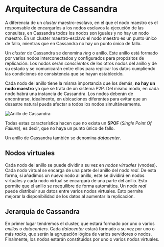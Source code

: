 # Arquitectura de Cassandra

A diferencia de un *cluster* maestro-esclavo, en el que el nodo maestro es el responsable de encargarles a los nodos esclavos la ejecución de las consultas, en Cassandra todos los nodos son iguales y no hay un nodo maestro. En un cluster maestro-esclavo el nodo maestro es un punto único de fallo, mientras que en Cassandra no hay un punto único de fallo.

Un *cluster* de Cassandra se denomina *ring* o anillo. Este anillo está formado por varios nodos interconectados y configurados para propósitos de replicación. Los nodos serán *conscientes* de los otros nodos del anillo y de su estado y se comunicarán entre ellos para replicar los datos cumpliendo las condiciones de consistencia que se hayan establecido.

Cada nodo del anillo tiene la misma importancia que los demás, **no hay un nodo maestro** ya que se trata de un sistema P2P. Del mismo modo, en cada nodo habrá una instancia de Cassandra. Los nodos deberán de encontrarse, idealmente, en ubicaciones diferentes para evitar que un desastre natural pueda afectar a todos los nodos simultáneamente.

![Anillo de Cassandra](./Imágenes/Anillo.svg)

Todas estas característica hacen que no exista un **SPOF** (*Single Point Of Failure*), es decir, que no haya un punto único de fallo.

Un anillo de Cassandra también se denomina *datacenter*.

## Nodos virtuales

Cada nodo del anillo se puede dividir a su vez en *nodos virtuales* (vnodes). Cada nodo virtual se encarga de una parte del anillo del nodo *real*. De esta forma, si añadimos un nuevo nodo al anillo, este se dividirá en nodos virtuales y cada nodo virtual se encargará de una parte del anillo. Esto permite que el anillo se reequilibre de forma automática. Un nodo *real* puede distribuir sus datos entre varios nodos virtuales. Esto permite mejorar la disponibilidad de los datos al aumentar la replicación.

## Jerarquía de Cassandra

En primer lugar tendremos el cluster, que estará formado por uno o varios *anillos* o *datacenters*. Cada *datacenter* estará formado a su vez por uno o más *racks*, que serán la agrupación lógica de varios servidores o nodos. Finalmente, los nodos estarán constituidos por uno o varios nodos virtuales.
